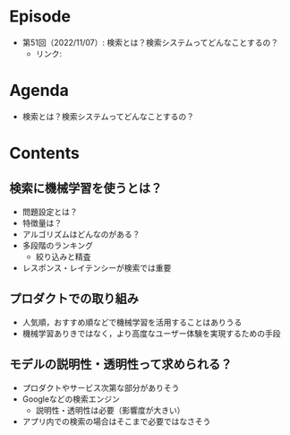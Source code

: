 # Episode
- 第51回（2022/11/07）: 検索とは？検索システムってどんなことするの？
    - リンク: 

# Agenda
- 検索とは？検索システムってどんなことするの？

# Contents
## 検索に機械学習を使うとは？
- 問題設定とは？
- 特徴量は？
- アルゴリズムはどんなのがある？
- 多段階のランキング
    - 絞り込みと精査
- レスポンス・レイテンシーが検索では重要

## プロダクトでの取り組み
- 人気順，おすすめ順などで機械学習を活用することはありうる
- 機械学習ありきではなく，より高度なユーザー体験を実現するための手段

## モデルの説明性・透明性って求められる？
- プロダクトやサービス次第な部分がありそう
- Googleなどの検索エンジン
    - 説明性・透明性は必要（影響度が大きい）
- アプリ内での検索の場合はそこまで必要ではなさそう
